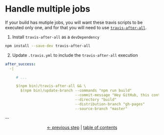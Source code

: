 # Handle multiple jobs

If your build has mutiple jobs, you will want these travis scripts
to be executed only one, and for that you will need to use
[`travis-after-all`](https://github.com/alrra/travis-after-all#readme).

 1. Install `travis-after-all` as a `devDependency`

  ```bash
  npm install --save-dev travis-after-all
  ```

 2. Update `.travis.yml` to include the `travis-after-all` execution

  ```yml
  after_success:
    -|

       # ...

       $(npm bin)/travis-after-all && \
         $(npm bin)/update-branch --commands "npm run build"
                                  --commit-message "Hey GitHub, this content is for you! [skip ci]"
                                  --directory "build"
                                  --distribution-branch "gh-pages"
                                  --source-branch "master"
  ```

--

<div align="center">
    <a href="usage.md">← previous step</a> |
    <a href="contents.md">table of contents</a>
</div>
